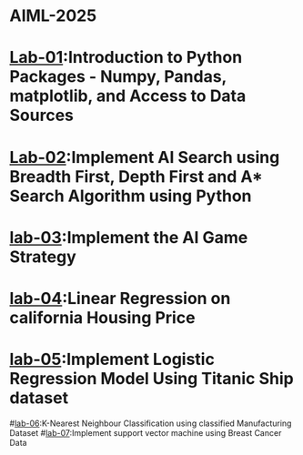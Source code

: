 # AIML-2025
# [Lab-01](https://colab.research.google.com/drive/1CHDktgvuKtOSWh0ZCcGDvL7x48QZQObq#scrollTo=jdEnVblQQErB):Introduction to Python Packages - Numpy, Pandas, matplotlib, and Access to Data Sources
# [Lab-02](https://colab.research.google.com/drive/1d0bjXd31B76rDoOLelBYQTLcWfZamYpo#scrollTo=s86cDn9LTzfE):Implement AI Search using Breadth First, Depth First and A* Search Algorithm using Python
# [lab-03](https://colab.research.google.com/drive/18uQDba67ABkTzORZg2oqNW53sNrLZIum#scrollTo=3diMkkR0EWjg):Implement the AI Game Strategy
# [lab-04](https://colab.research.google.com/drive/1nlcynrHOEdBgNwgl52LqLs1zzLQpmr1H#scrollTo=-KACr0G0yu_s):Linear Regression on california Housing Price
# [lab-05](https://colab.research.google.com/drive/1HzmyFaRnJ_Zn7oG7whsUnef6uqgR3pwh#scrollTo=qo0dYo1LG2pd):Implement Logistic Regression Model Using Titanic Ship dataset
#[lab-06](https://colab.research.google.com/drive/1XExUXtM7BwNya_qguo7zFaUeE0Dj5acf#scrollTo=eOJjwDbM8eHp):K-Nearest Neighbour Classification using classified Manufacturing Dataset
#[lab-07](https://colab.research.google.com/drive/1TlzLRHEx9miyakcFv4I3qsEYJUuPc_Vf#scrollTo=Kv8bIxArJWxh):Implement support vector machine using Breast Cancer Data
